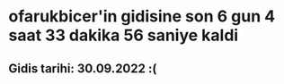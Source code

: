 # ofarukbicer'in gidisine son 6 gun 4 saat 33 dakika 56 saniye kaldi

## Gidis tarihi: 30.09.2022 :(